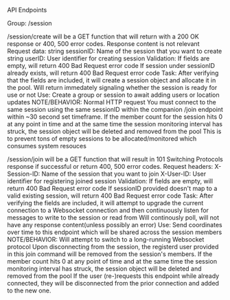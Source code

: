 API Endpoints

Group: /session

/session/create will be a GET function that will return with a 200 OK response or 400, 500 error codes. Response content is not relevant
    Request data:
        string sessionID: Name of the session that you want to create
        string userID: User identifier for creating session
    Validation:
        If fields are empty, will return 400 Bad Request error code
        If session under sessionID already exists, will return 400 Bad Request error code
    Task:
        After verifying that the fields are included, it will create a session object and allocate it in the pool.
        Will return immedately signaling whether the session is ready for use or not
    Use:
        Create a group or session to await adding users or location updates
    NOTE/BEHAVIOR:
        Normal HTTP request
        You must connect to the same session using the same sessionID within the companion /join endpoint within ~30 second set timeframe.
        If the member count for the session hits 0 at any point in time and at the same time the session monitoring interval has struck, the session object will be deleted and removed from the pool
        This is to prevent tons of empty sessions to be allocated/monitored which consumes system resouces

/session/join will be a GET function that will result in 101 Switching Protocols response if successful or return 400, 500 error codes.
    Request headers:
        X-Session-ID: Name of the session that you want to join
        X-User-ID: User identifier for registering joined session
    Validation:
        If fields are empty, will return 400 Bad Request error code
        If sessionID provided doesn't map to a valid existing session, will return 400 Bad Request error code
    Task:
        After verifying the fields are included, it will attempt to upgrade the current connection to a Websocket connection and then continuously listen for messages to write to the session or read from
        Will continously poll, will not have any response content(unless possibly an error)
    Use:
        Send coordinates over time to this endpoint which will be shared across the session members
    NOTE/BEHAVIOR:
        Will attempt to switch to a long-running Websocket protocol
        Upon disconnecting from the session, the registerd user provided in this join command will be removed from the session's members.
        If the member count hits 0 at any point of time and at the same time the session monitoring interval has struck, the session object will be deleted and removed from the pool
        If the user (re-)requests this endpoint while already connected, they will be disconnected from the prior connection and added to the new one.


